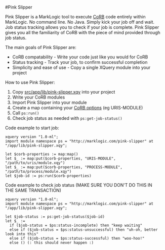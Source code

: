 #Pink Slipper

Pink Slipper is a MarkLogic tool to execute [CoRB](https://github.com/marklogic/corb2) code entirely within MarkLogic.  No command line.  No Java.  Simply kick your job off and wait.  Job status tracking allows you to check if your job is complete.  Pink Slipper gives you all the familiarity of CoRB with the piece of mind provided through job status.

The main goals of Pink Slipper are:

* CoRB compatability - Write your code just like you would for CoRB
* Status tracking - Track your job, to confirm successful completion
* Simplicity and ease of use - Copy a single XQuery module into your project

How to use Pink Slipper:

1. Copy [src/app/lib/pink-slipper.xqy](src/app/lib/pink-slipper.xqy) into your project
2. Write your CoRB modules
3. Import Pink Slipper into your module
4. Create a map containing your [CoRB options](https://github.com/marklogic/corb2#options) (eg URIS-MODULE)
5. Call `ps:run()`
6. Check job status as needed with `ps:get-job-status()`

Code example to start job:
```XQuery
xquery version "1.0-ml";
import module namespace ps = "http://marklogic.com/pink-slipper" at "/app/lib/pink-slipper.xqy";

let $corb-properties := map:map()
let $_ := map:put($corb-properties, "URIS-MODULE", "/path/to/uris/module.xqy")
let $_ := map:put($corb-properties, "PROCESS-MODULE", "/path/to/process/module.xqy")
let $job-id := ps:run($corb-properties)
```

Code example to check job status (MAKE SURE YOU DON'T DO THIS IN THE SAME TRANSACTION)
```XQuery
xquery version "1.0-ml";
import module namespace ps = "http://marklogic.com/pink-slipper" at "/app/lib/pink-slipper.xqy";

let $job-status := ps:get-job-status($job-id)
let $_ :=
  if ($job-status = $ps:status-incomplete) then "keep waiting"
  else if ($job-status = $ps:status-unsuccessful) then "uh-oh, better look into this"
  else if ($job-status = $ps:status-successful) then "woo-hoo!"
  else () (: this should never happen :)
```
